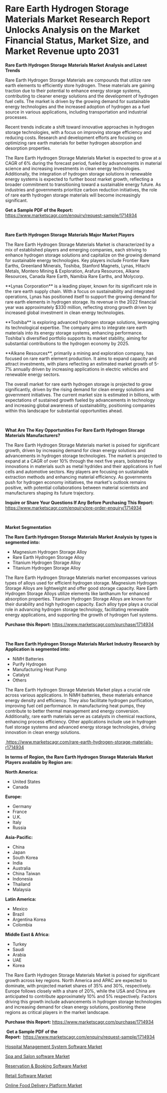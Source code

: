 <p><h1>Rare Earth Hydrogen Storage Materials Market Research Report Unlocks Analysis on the Market Financial Status, Market Size, and Market Revenue upto 2031</h1></p><p><strong>Rare Earth Hydrogen Storage Materials Market Analysis and Latest Trends</strong></p>
<p><p>Rare Earth Hydrogen Storage Materials are compounds that utilize rare earth elements to efficiently store hydrogen. These materials are gaining traction due to their potential to enhance energy storage systems, contributing to cleaner energy solutions and the development of hydrogen fuel cells. The market is driven by the growing demand for sustainable energy technologies and the increased adoption of hydrogen as a fuel source in various applications, including transportation and industrial processes.</p><p>Recent trends indicate a shift toward innovative approaches in hydrogen storage technologies, with a focus on improving storage efficiency and reducing costs. Research and development efforts are focusing on optimizing rare earth materials for better hydrogen absorption and desorption properties. </p><p>The Rare Earth Hydrogen Storage Materials Market is expected to grow at a CAGR of 6% during the forecast period, fueled by advancements in material science and increasing investments in clean energy technologies. Additionally, the integration of hydrogen storage solutions in renewable energy systems is expected to further boost market growth, reflecting a broader commitment to transitioning toward a sustainable energy future. As industries and governments prioritize carbon reduction initiatives, the role of rare earth hydrogen storage materials will become increasingly significant.</p></p>
<p><strong>Get a Sample PDF of the Report:&nbsp;</strong> <a href="https://www.marketscagr.com/enquiry/request-sample/1714934?utm_campaign=1332&utm_medium=2&utm_source=Github&utm_content=ia&utm_term=23102024&utm_id=rare-earth-hydrogen-storage-materials">https://www.marketscagr.com/enquiry/request-sample/1714934</a></p>
<p>&nbsp;</p>
<p><strong>Rare Earth Hydrogen Storage Materials Major Market Players</strong></p>
<p><p>The Rare Earth Hydrogen Storage Materials Market is characterized by a mix of established players and emerging companies, each striving to enhance hydrogen storage solutions and capitalize on the growing demand for sustainable energy technologies. Key players include Frontier Rare Earths, Greenland Minerals, Toshiba, Stanford Magnets, Lynas, Hitachi Metals, Montero Mining & Exploration, Arafura Resources, Alkane Resources, Canada Rare Earth, Namibia Rare Earths, and Molycorp.</p><p>**Lynas Corporation** is a leading player, known for its significant role in the rare earth supply chain. With a focus on sustainability and integrated operations, Lynas has positioned itself to support the growing demand for rare earth elements in hydrogen storage. Its revenue in the 2022 financial year was approximately $330 million, reflecting strong growth driven by increased global investment in clean energy technologies.</p><p>**Toshiba** is exploring advanced hydrogen storage solutions, leveraging its technological expertise. The company aims to integrate rare earth materials into its energy storage systems, enhancing performance. Toshiba's diversified portfolio supports its market stability, aiming for substantial contributions to the hydrogen economy by 2025.</p><p>**Alkane Resources**, primarily a mining and exploration company, has focused on rare earth element production. It aims to expand capacity and attract investments, with plans reflecting an estimated market growth of 5-7% annually driven by increasing applications in electric vehicles and renewable energy sectors.</p><p>The overall market for rare earth hydrogen storage is projected to grow significantly, driven by the rising demand for clean energy solutions and government initiatives. The current market size is estimated in billions, with expectations of sustained growth fueled by advancements in technology and increasing global awareness of sustainability, positioning companies within this landscape for substantial opportunities ahead.</p></p>
<p>&nbsp;</p>
<p><strong>What Are The Key Opportunities For Rare Earth Hydrogen Storage Materials Manufacturers?</strong></p>
<p><p>The Rare Earth Hydrogen Storage Materials market is poised for significant growth, driven by increasing demand for clean energy solutions and advancements in hydrogen storage technologies. The market is projected to expand at a CAGR of over 10% through the next five years, bolstered by innovations in materials such as metal hydrides and their applications in fuel cells and automotive sectors. Key players are focusing on sustainable extraction methods and enhancing material efficiency. As governments push for hydrogen economy initiatives, the market's outlook remains positive, with potential collaborations between material scientists and manufacturers shaping its future trajectory.</p></p>
<p><strong>Inquire or Share Your Questions If Any Before Purchasing This Report:</strong> <a href="https://www.marketscagr.com/enquiry/pre-order-enquiry/1714934?utm_campaign=1332&utm_medium=2&utm_source=Github&utm_content=ia&utm_term=23102024&utm_id=rare-earth-hydrogen-storage-materials">https://www.marketscagr.com/enquiry/pre-order-enquiry/1714934</a></p>
<p>&nbsp;</p>
<p><strong>Market Segmentation</strong></p>
<p><strong>The Rare Earth Hydrogen Storage Materials Market Analysis by types is segmented into:</strong></p>
<p><ul><li>Magnesium Hydrogen Storage Alloy</li><li>Rare Earth Hydrogen Storage Alloy</li><li>Titanium Hydrogen Storage Alloy</li><li>Titanium Hydrogen Storage Alloy</li></ul></p>
<p><p>The Rare Earth Hydrogen Storage Materials market encompasses various types of alloys used for efficient hydrogen storage. Magnesium Hydrogen Storage Alloys are lightweight and offer good storage capacity. Rare Earth Hydrogen Storage Alloys utilize elements like lanthanum for enhanced absorption properties. Titanium Hydrogen Storage Alloys are known for their durability and high hydrogen capacity. Each alloy type plays a crucial role in advancing hydrogen storage technology, facilitating renewable energy applications, and supporting the growth of hydrogen fuel systems.</p></p>
<p><strong>Purchase this Report:&nbsp;</strong><a href="https://www.marketscagr.com/purchase/1714934?utm_campaign=1332&utm_medium=2&utm_source=Github&utm_content=ia&utm_term=23102024&utm_id=rare-earth-hydrogen-storage-materials">https://www.marketscagr.com/purchase/1714934</a></p>
<p>&nbsp;</p>
<p><strong>The Rare Earth Hydrogen Storage Materials Market Industry Research by Application is segmented into:</strong></p>
<p><ul><li>NiMH Batteries</li><li>Purify Hydrogen</li><li>Manufacturing Heat Pump</li><li>Catalyst</li><li>Others</li></ul></p>
<p><p>The Rare Earth Hydrogen Storage Materials Market plays a crucial role across various applications. In NiMH batteries, these materials enhance energy density and efficiency. They also facilitate hydrogen purification, improving fuel cell performance. In manufacturing heat pumps, they contribute to better thermal management and energy conversion. Additionally, rare earth materials serve as catalysts in chemical reactions, enhancing process efficiency. Other applications include use in hydrogen fuel storage systems and advanced energy storage technologies, driving innovation in clean energy solutions.</p></p>
<p><a href="https://www.marketscagr.com/rare-earth-hydrogen-storage-materials-r1714934?utm_campaign=1332&utm_medium=2&utm_source=Github&utm_content=ia&utm_term=23102024&utm_id=rare-earth-hydrogen-storage-materials">&nbsp;https://www.marketscagr.com/rare-earth-hydrogen-storage-materials-r1714934</a></p>
<p><strong>In terms of Region, the Rare Earth Hydrogen Storage Materials Market Players available by Region are:</strong></p>
<p>
    <p> <strong> North America: </strong>
        <ul>
            <li>United States</li>
            <li>Canada</li>
        </ul>
        </p> 
    <p> <strong> Europe: </strong>
        <ul>
            <li>Germany</li>
            <li>France</li>
            <li>U.K.</li>
            <li>Italy</li>
            <li>Russia</li>
        </ul>
        </p> 
    <p> <strong> Asia-Pacific: </strong>
        <ul>
            <li>China</li>
            <li>Japan</li>
            <li>South Korea</li>
            <li>India</li>
            <li>Australia</li>
            <li>China Taiwan</li>
            <li>Indonesia</li>
            <li>Thailand</li>
            <li>Malaysia</li>
        </ul>
        </p> 
    <p> <strong> Latin America: </strong>
        <ul>
            <li>Mexico</li>
            <li>Brazil</li>
            <li>Argentina Korea</li>
            <li>Colombia</li>
        </ul>
        </p> 
    <p> <strong> Middle East & Africa: </strong>
        <ul>
            <li>Turkey</li>
            <li>Saudi</li>
            <li>Arabia</li>
            <li>UAE</li>
            <li>Korea</li>
        </ul>
    </p>
    </p>
<p><p>The Rare Earth Hydrogen Storage Materials Market is poised for significant growth across key regions. North America and APAC are expected to dominate, with projected market shares of 35% and 30%, respectively. Europe follows closely with a share of 20%, while the USA and China are anticipated to contribute approximately 10% and 5% respectively. Factors driving this growth include advancements in hydrogen storage technologies and increasing demand for clean energy solutions, positioning these regions as critical players in the market landscape.</p></p>
<p><strong>Purchase this Report: </strong><a href="https://www.marketscagr.com/purchase/1714934?utm_campaign=1332&utm_medium=2&utm_source=Github&utm_content=ia&utm_term=23102024&utm_id=rare-earth-hydrogen-storage-materials">https://www.marketscagr.com/purchase/1714934</a></p>
<p>&nbsp;<strong>Get a Sample PDF of the Report:&nbsp;&nbsp;</strong><a href="https://www.marketscagr.com/enquiry/request-sample/1714934?utm_campaign=1332&utm_medium=2&utm_source=Github&utm_content=ia&utm_term=23102024&utm_id=rare-earth-hydrogen-storage-materials">https://www.marketscagr.com/enquiry/request-sample/1714934</a></p>
<p><strong></strong></p>
<p><p><a href="https://www.linkedin.com/pulse/global-hospital-management-system-software-market-forecast-xz43c?utm_campaign=1332&utm_medium=2&utm_source=Github&utm_content=ia&utm_term=23102024&utm_id=rare-earth-hydrogen-storage-materials">Hospital Management System Software Market</a></p><p><a href="https://www.linkedin.com/pulse/evaluating-spa-salon-software-market-trends-growth-opportunities-9m3nf?utm_campaign=1332&utm_medium=2&utm_source=Github&utm_content=ia&utm_term=23102024&utm_id=rare-earth-hydrogen-storage-materials">Spa and Salon software Market</a></p><p><a href="https://www.linkedin.com/pulse/reservation-booking-software-market-evolution-regional-omr9f?utm_campaign=1332&utm_medium=2&utm_source=Github&utm_content=ia&utm_term=23102024&utm_id=rare-earth-hydrogen-storage-materials">Reservation & Booking Software Market</a></p><p><a href="https://www.linkedin.com/pulse/retail-software-market-size-share-trends-analysis-report-nxndf?utm_campaign=1332&utm_medium=2&utm_source=Github&utm_content=ia&utm_term=23102024&utm_id=rare-earth-hydrogen-storage-materials">Retail Software Market</a></p><p><a href="https://www.linkedin.com/pulse/online-food-delivery-platform-market-revolution-2024-2031-cox5c?utm_campaign=1332&utm_medium=2&utm_source=Github&utm_content=ia&utm_term=23102024&utm_id=rare-earth-hydrogen-storage-materials">Online Food Delivery Platform Market</a></p></p>